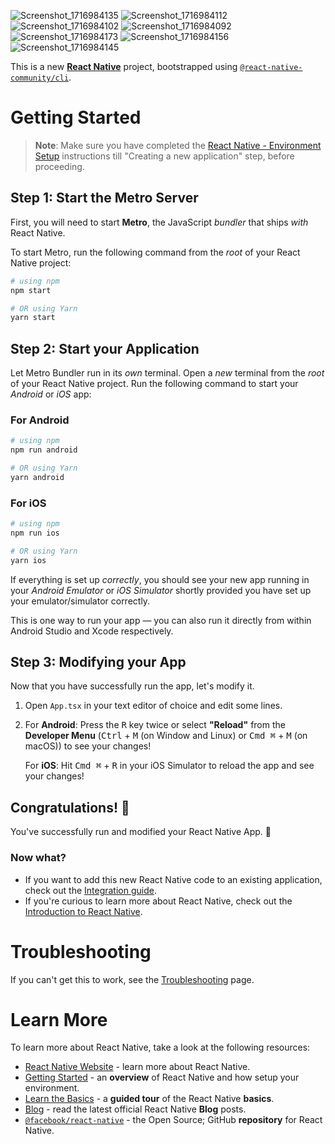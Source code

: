 

![Screenshot_1716984135](https://github.com/har1emshake/ApiUsage/assets/139249324/34cc0d24-cccc-47e2-9070-4dcf7c2eb9d4)
![Screenshot_1716984112](https://github.com/har1emshake/ApiUsage/assets/139249324/82257a2b-3b96-4a16-9dc8-359b52ee226d)
![Screenshot_1716984102](https://github.com/har1emshake/ApiUsage/assets/139249324/e9b2488f-76ff-4f83-9bdc-a501d49840b2)
![Screenshot_1716984092](https://github.com/har1emshake/ApiUsage/assets/139249324/12085fba-79d7-4cd1-9ede-af0b3d2c90be)
![Screenshot_1716984173](https://github.com/har1emshake/ApiUsage/assets/139249324/09a688c9-a1c9-429f-8c71-7d20d68cade6)
![Screenshot_1716984156](https://github.com/har1emshake/ApiUsage/assets/139249324/4a3800bf-9d6d-4c0e-a2c6-1fea51e16c86)
![Screenshot_1716984145](https://github.com/har1emshake/ApiUsage/assets/139249324/d114c9a1-a003-4907-a8ec-e3594fcb684d)





This is a new [**React Native**](https://reactnative.dev) project, bootstrapped using [`@react-native-community/cli`](https://github.com/react-native-community/cli).

# Getting Started

>**Note**: Make sure you have completed the [React Native - Environment Setup](https://reactnative.dev/docs/environment-setup) instructions till "Creating a new application" step, before proceeding.

## Step 1: Start the Metro Server

First, you will need to start **Metro**, the JavaScript _bundler_ that ships _with_ React Native.

To start Metro, run the following command from the _root_ of your React Native project:

```bash
# using npm
npm start

# OR using Yarn
yarn start
```

## Step 2: Start your Application

Let Metro Bundler run in its _own_ terminal. Open a _new_ terminal from the _root_ of your React Native project. Run the following command to start your _Android_ or _iOS_ app:

### For Android

```bash
# using npm
npm run android

# OR using Yarn
yarn android
```

### For iOS

```bash
# using npm
npm run ios

# OR using Yarn
yarn ios
```

If everything is set up _correctly_, you should see your new app running in your _Android Emulator_ or _iOS Simulator_ shortly provided you have set up your emulator/simulator correctly.

This is one way to run your app — you can also run it directly from within Android Studio and Xcode respectively.

## Step 3: Modifying your App

Now that you have successfully run the app, let's modify it.

1. Open `App.tsx` in your text editor of choice and edit some lines.
2. For **Android**: Press the <kbd>R</kbd> key twice or select **"Reload"** from the **Developer Menu** (<kbd>Ctrl</kbd> + <kbd>M</kbd> (on Window and Linux) or <kbd>Cmd ⌘</kbd> + <kbd>M</kbd> (on macOS)) to see your changes!

   For **iOS**: Hit <kbd>Cmd ⌘</kbd> + <kbd>R</kbd> in your iOS Simulator to reload the app and see your changes!

## Congratulations! :tada:

You've successfully run and modified your React Native App. :partying_face:

### Now what?

- If you want to add this new React Native code to an existing application, check out the [Integration guide](https://reactnative.dev/docs/integration-with-existing-apps).
- If you're curious to learn more about React Native, check out the [Introduction to React Native](https://reactnative.dev/docs/getting-started).

# Troubleshooting

If you can't get this to work, see the [Troubleshooting](https://reactnative.dev/docs/troubleshooting) page.

# Learn More

To learn more about React Native, take a look at the following resources:

- [React Native Website](https://reactnative.dev) - learn more about React Native.
- [Getting Started](https://reactnative.dev/docs/environment-setup) - an **overview** of React Native and how setup your environment.
- [Learn the Basics](https://reactnative.dev/docs/getting-started) - a **guided tour** of the React Native **basics**.
- [Blog](https://reactnative.dev/blog) - read the latest official React Native **Blog** posts.
- [`@facebook/react-native`](https://github.com/facebook/react-native) - the Open Source; GitHub **repository** for React Native.
